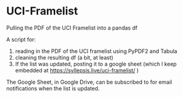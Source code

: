 # UCI-Framelist
Pulling the PDF of the UCI Framelist into a pandas df

A script for:
  1. reading in the PDF of the UCI framelist using PyPDF2 and Tabula
  2. cleaning the resulting df (a bit, at least)
  3. If the list was updated, posting it to a google sheet (which I keep embedded at https://syllepsis.live/uci-framelist/ )

The Google Sheet, in Google Drive, can be subscribed to for email notifications when the list is updated.
